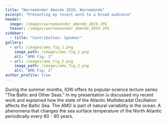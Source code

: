 ```yaml
---
title: "Warnemünder Abende 2019, Warnemünde"
excerpt: "Presenting my recent work to a broad audience"
header:
  image: /images/warnemuender_abende_2019.JPG
  teaser: /images/warnemuender_abende_2019.JPG
sidebar:
  - title: "Contribution: Speaker"
gallery:
  - url: /images/amo_fig_1.png
    image_path: /images/amo_fig_1.png
    alt: "AMO Fig. 1"
  - url: /images/amo_fig_2.png
    image_path: /images/amo_fig_2.png
    alt: "AMO Fig. 2"
author_profile: true
---
```


During the summer months, IOW offers its popular-science lecture series “The Baltic and Other Seas.” In my presentation is discussed my recent work and explained how the state of the Atlantic Multidecadal Oscillation affects the Baltic Sea. The AMO is part of natural variability in the ocean. A phenomena that changes the sea surface temperature of the North Atlantic periodically every 60 - 90 years.
